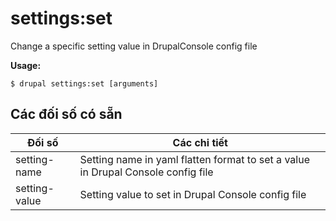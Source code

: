 # settings:set
Change a specific setting value in DrupalConsole config file

**Usage:**
```
$ drupal settings:set [arguments]
```

## Các đối số có sẵn
Đối số | Các chi tiết
---------|-------------
setting-name | Setting name in yaml flatten format to set a value in Drupal Console config file
setting-value | Setting value to set in Drupal Console config file
